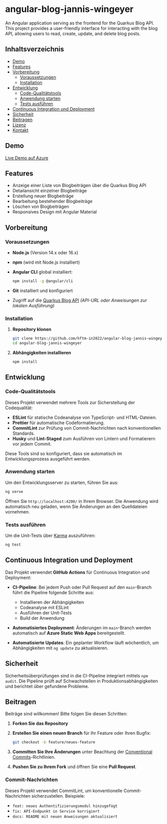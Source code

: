 # angular-blog-jannis-wingeyer

An Angular application serving as the frontend for the Quarkus Blog API. This project provides a user-friendly interface for interacting with the blog API, allowing users to read, create, update, and delete blog posts.

## Inhaltsverzeichnis

- [Demo](#demo)
- [Features](#features)
- [Vorbereitung](#vorbereitung)
  - [Voraussetzungen](#voraussetzungen)
  - [Installation](#installation)
- [Entwicklung](#entwicklung)
  - [Code-Qualitätstools](#code-qualitätstools)
  - [Anwendung starten](#anwendung-starten)
  - [Tests ausführen](#tests-ausführen)
- [Continuous Integration und Deployment](#continuous-integration-und-deployment)
- [Sicherheit](#sicherheit)
- [Beitragen](#beitragen)
- [Lizenz](#lizenz)
- [Kontakt](#kontakt)

## Demo

[Live Demo auf Azure](https://hftm-blog-api.internal.icybush-570f5437.eastus.azurecontainerapps.io/)

## Features

- Anzeige einer Liste von Blogbeiträgen über die Quarkus Blog API
- Detailansicht einzelner Blogbeiträge
- Erstellung neuer Blogbeiträge
- Bearbeitung bestehender Blogbeiträge
- Löschen von Blogbeiträgen
- Responsives Design mit Angular Material

## Vorbereitung

### Voraussetzungen

- **Node.js** (Version 14.x oder 16.x)
- **npm** (wird mit Node.js installiert)
- **Angular CLI** global installiert:

  ```bash
  npm install -g @angular/cli
  ```

- **Git** installiert und konfiguriert
- Zugriff auf die [Quarkus Blog API](#) *(API-URL oder Anweisungen zur lokalen Ausführung)*

### Installation

1. **Repository klonen**

   ```bash
   git clone https://github.com/hftm-in2022/angular-blog-jannis-wingeyer.git
   cd angular-blog-jannis-wingeyer
   ```

2. **Abhängigkeiten installieren**

   ```bash
   npm install
   ```

## Entwicklung

### Code-Qualitätstools

Dieses Projekt verwendet mehrere Tools zur Sicherstellung der Codequalität:

- **ESLint** für statische Codeanalyse von TypeScript- und HTML-Dateien.
- **Prettier** für automatische Codeformatierung.
- **CommitLint** zur Prüfung von Commit-Nachrichten nach konventionellen Standards.
- **Husky** und **Lint-Staged** zum Ausführen von Lintern und Formatierern vor jedem Commit.

Diese Tools sind so konfiguriert, dass sie automatisch im Entwicklungsprozess ausgeführt werden.

### Anwendung starten

Um den Entwicklungsserver zu starten, führen Sie aus:

```bash
ng serve
```

Öffnen Sie `http://localhost:4200/` in Ihrem Browser. Die Anwendung wird automatisch neu geladen, wenn Sie Änderungen an den Quelldateien vornehmen.

### Tests ausführen

Um die Unit-Tests über [Karma](https://karma-runner.github.io) auszuführen:

```bash
ng test
```

## Continuous Integration und Deployment

Das Projekt verwendet **GitHub Actions** für Continuous Integration und Deployment:

- **CI-Pipeline**: Bei jedem Push oder Pull Request auf den `main`-Branch führt die Pipeline folgende Schritte aus:
  - Installieren der Abhängigkeiten
  - Codeanalyse mit ESLint
  - Ausführen der Unit-Tests
  - Build der Anwendung

- **Automatisiertes Deployment**: Änderungen im `main`-Branch werden automatisch auf **Azure Static Web Apps** bereitgestellt.

- **Automatisierte Updates**: Ein geplanter Workflow läuft wöchentlich, um Abhängigkeiten mit `ng update` zu aktualisieren.

## Sicherheit

Sicherheitsüberprüfungen sind in die CI-Pipeline integriert mittels `npm audit`. Die Pipeline prüft auf Schwachstellen in Produktionsabhängigkeiten und berichtet über gefundene Probleme.

## Beitragen

Beiträge sind willkommen! Bitte folgen Sie diesen Schritten:

1. **Forken Sie das Repository**
2. **Erstellen Sie einen neuen Branch** für Ihr Feature oder Ihren Bugfix:

   ```bash
   git checkout -b feature/neues-feature
   ```

3. **Committen Sie Ihre Änderungen** unter Beachtung der [Conventional Commits](https://www.conventionalcommits.org/de/v1.0.0/)-Richtlinien.
4. **Pushen Sie zu Ihrem Fork** und öffnen Sie eine **Pull Request**.

### Commit-Nachrichten

Dieses Projekt verwendet CommitLint, um konventionelle Commit-Nachrichten sicherzustellen. Beispiele:

- `feat: neues Authentifizierungsmodul hinzugefügt`
- `fix: API-Endpunkt in Service korrigiert`
- `docs: README mit neuen Anweisungen aktualisiert`
